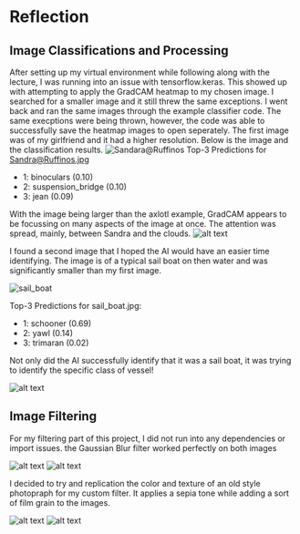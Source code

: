 # Reflection

## Image Classifications and Processing

After setting up my virtual environment while following along with the lecture, I was running into an issue with tensorflow.keras. This showed up with attempting to apply the GradCAM heatmap to my chosen image. I searched for a smaller image and it still threw the same exceptions. I went back and ran the same images through the example classifier code. The same execptions were being thrown, however, the code was able to successfully save the heatmap images to open seperately. The first image was of my girlfriend and it had a higher resolution. Below is the image and the classification results.
![Sandara@Ruffinos](Sandra@Ruffinos.jpg)
Top-3 Predictions for Sandra@Ruffinos.jpg
- 1: binoculars (0.10)
- 2: suspension_bridge (0.10)
- 3: jean (0.09)

With the image being larger than the axlotl example, GradCAM appears to be focussing on many aspects of the image at once. The attention was spread, mainly, between Sandra and the clouds. 
![alt text](Sandra@Ruffinos_gradcam.jpg)

I found a second image that I hoped the AI would have an easier time identifying. The image is of a typical sail boat on then water and was significantly smaller than my first image.

![sail_boat](sail_boat.jpg)

Top-3 Predictions for sail_boat.jpg:
- 1: schooner (0.69)
- 2: yawl (0.14)
- 3: trimaran (0.02)

Not only did the AI successfully identify that it was a sail boat, it was trying to identify the specific class of vessel!

![alt text](sail_boat_gradcam.jpg)

## Image Filtering

For my filtering part of this project, I did not run into any dependencies or import issues. the Gaussian Blur filter worked perfectly on both images

![alt text](Sandra@Ruffinos_blurred.jpg)
![alt text](sail_boat_blurred.jpg)

I decided to try and replication the color and texture of an old style photopraph for my custom filter. It applies a sepia tone while adding a sort of film grain to the images.

![alt text](Sandra@Ruffinos_vintage.jpg)
![alt text](sail_boat_vintage.jpg)
